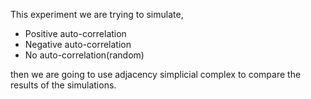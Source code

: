 This experiment we are trying to simulate,

- Positive auto-correlation
- Negative auto-correlation
- No auto-correlation(random)

then we are going to use adjacency simplicial complex to compare the results of the simulations.